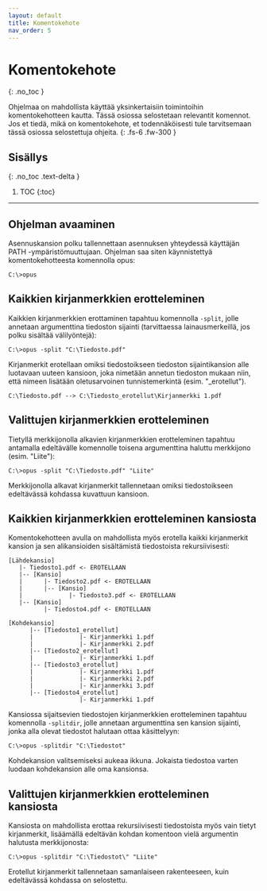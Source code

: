 ```yaml
---
layout: default
title: Komentokehote
nav_order: 5
---
```


# Komentokehote
{: .no_toc }

Ohjelmaa on mahdollista käyttää yksinkertaisiin toimintoihin komentokehotteen kautta. Tässä osiossa selostetaan relevantit komennot. Jos et tiedä, mikä on komentokehote, et todennäköisesti tule tarvitsemaan tässä osiossa selostettuja ohjeita.
{: .fs-6 .fw-300 }

## Sisällys
{: .no_toc .text-delta }

1. TOC
{:toc}

---

## Ohjelman avaaminen

Asennuskansion polku tallennettaan asennuksen yhteydessä käyttäjän PATH -ympäristömuuttujaan. Ohjelman saa siten käynnistettyä komentokehotteesta komennolla opus:

    C:\>opus
    
## Kaikkien kirjanmerkkien erotteleminen

Kaikkien kirjanmerkkien erottaminen tapahtuu komennolla `-split`, jolle annetaan argumenttina tiedoston sijainti (tarvittaessa lainausmerkeillä, jos polku sisältää välilyöntejä):

    C:\>opus -split "C:\Tiedosto.pdf"

Kirjanmerkit erotellaan omiksi tiedostoikseen tiedoston sijaintikansion alle luotavaan uuteen kansioon, joka nimetään annetun tiedoston mukaan niin, että nimeen lisätään oletusarvoinen tunnistemerkintä (esim. "_erotellut").

    C:\Tiedosto.pdf --> C:\Tiedosto_erotellut\Kirjanmerkki 1.pdf

## Valittujen kirjanmerkkien erotteleminen

Tietyllä merkkijonolla alkavien kirjanmerkkien erotteleminen tapahtuu antamalla edeltävälle komennolle toisena argumenttina haluttu merkkijono (esim. "Liite"):

    C:\>opus -split "C:\Tiedosto.pdf" "Liite"

Merkkijonolla alkavat kirjanmerkit tallennetaan omiksi tiedostoikseen edeltävässä kohdassa kuvattuun kansioon.

## Kaikkien kirjanmerkkien erotteleminen kansiosta

Komentokehotteen avulla on mahdollista myös erotella kaikki kirjanmerkit kansion ja sen alikansioiden sisältämistä tiedostoista rekursiivisesti:

    [Lähdekansio]
       |- Tiedosto1.pdf <- EROTELLAAN
       |-- [Kansio]
       |      |- Tiedosto2.pdf <- EROTELLAAN
       |      |-- [Kansio]
       |             |- Tiedosto3.pdf <- EROTELLAAN
       |-- [Kansio]
              |- Tiedosto4.pdf <- EROTELLAAN
       
    [Kohdekansio]
          |-- [Tiedosto1_erotellut]
          |             |- Kirjanmerkki 1.pdf
          |             |- Kirjanmerkki 2.pdf
          |-- [Tiedosto2_erotellut]
          |             |- Kirjanmerkki 1.pdf
          |-- [Tiedosto3_erotellut]
          |             |- Kirjanmerkki 1.pdf
          |             |- Kirjanmerkki 2.pdf
          |             |- Kirjanmerkki 3.pdf
          |-- [Tiedosto4_erotellut]
                        |- Kirjanmerkki 1.pdf

Kansiossa sijaitsevien tiedostojen kirjanmerkkien erotteleminen tapahtuu komennolla `-splitdir`, jolle annetaan argumenttina sen kansion sijainti, jonka alla olevat tiedostot halutaan ottaa käsittelyyn:

    C:\>opus -splitdir "C:\Tiedostot"

Kohdekansion valitsemiseksi aukeaa ikkuna. Jokaista tiedostoa varten luodaan kohdekansion alle oma kansionsa.

## Valittujen kirjanmerkkien erotteleminen kansiosta

Kansiosta on mahdollista erottaa rekursiivisesti tiedostoista myös vain tietyt kirjanmerkit, lisäämällä edeltävän kohdan komentoon vielä argumentin halutusta merkkijonosta:

    C:\>opus -splitdir "C:\Tiedostot\" "Liite"
    
Erotellut kirjanmerkit tallennetaan samanlaiseen rakenteeseen, kuin edeltävässä kohdassa on selostettu.
